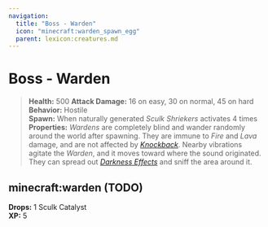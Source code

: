 ```yaml
---
navigation:
  title: "Boss - Warden"
  icon: "minecraft:warden_spawn_egg"
  parent: lexicon:creatures.md
---
```


# Boss - Warden

> __Health:__ 500
> __Attack Damage:__ 
16 on easy, 30 on normal, 45 on hard
> __Behavior:__ Hostile     
> __Spawn:__ When naturally generated *Sculk Shriekers* activates 4 times 
> __Properties:__ 
*Wardens* are completely blind and wander randomly around the world after spawning. They are immune to *Fire* and *Lava* damage, and are not affected by [*Knockback*](../enchanting/enchantments.md#knockback). 
Nearby vibrations agitate the *Warden*, and it moves toward where the sound originated. 
They can spread out [*Darkness Effects*](../brewing/effects.md#darkness) and sniff the area around it.

## minecraft:warden (TODO)

<GameScene zoom={4}>
  <Entity id="minecraft:warden" />
</GameScene>

__Drops:__ 1 Sculk Catalyst   
__XP:__ 5

